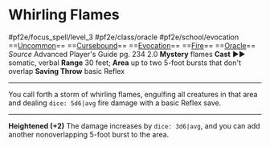 # Whirling Flames
#pf2e/focus_spell/level_3 #pf2e/class/oracle #pf2e/school/evocation 
==[Uncommon](rules/traits/uncommon.md)== ==[Cursebound](../../../Traits/Cursebound.md)== ==[Evocation](rules/traits/evocation.md)== ==[Fire](rules/traits/fire.md)== ==[Oracle](../../../Traits/Oracle.md)==
*Source* Advanced Player's Guide pg. 234 2.0
**Mystery** flames
**Cast** ►► somatic, verbal
**Range** 30 feet; **Area** up to two 5-foot bursts that don't overlap
**Saving Throw** basic Reflex

---
You call forth a storm of whirling flames, engulfing all creatures in that area and dealing `dice: 5d6|avg` fire damage with a basic Reflex save.

<hr>

**Heightened (+2)** The damage increases by `dice: 3d6|avg`, and you can add another nonoverlapping 5-foot burst to the area.